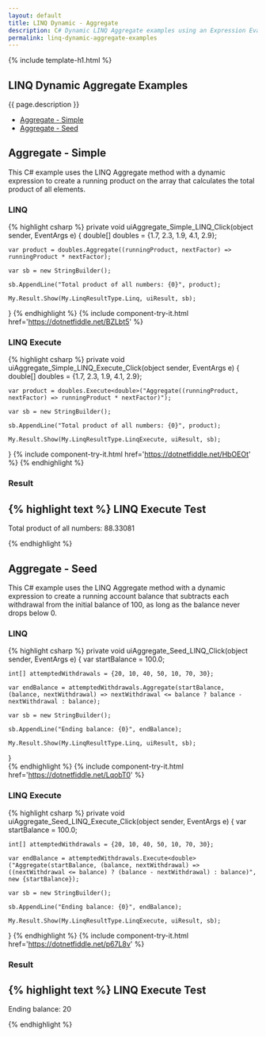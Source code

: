 ```yaml
---
layout: default
title: LINQ Dynamic - Aggregate
description: C# Dynamic LINQ Aggregate examples using an Expression Evaluator.
permalink: linq-dynamic-aggregate-examples
---
```


{% include template-h1.html %}

## LINQ Dynamic Aggregate Examples
{{ page.description }}

- [Aggregate - Simple](#aggregate---simple)
- [Aggregate - Seed](#aggregate---seed)

## Aggregate - Simple
This C# example uses the LINQ Aggregate method with a dynamic expression to create a running product on the array that calculates the total product of all elements.

### LINQ
{% highlight csharp %}
private void uiAggregate_Simple_LINQ_Click(object sender, EventArgs e)
{
	double[] doubles = {1.7, 2.3, 1.9, 4.1, 2.9};

	var product = doubles.Aggregate((runningProduct, nextFactor) => runningProduct * nextFactor);

	var sb = new StringBuilder();

	sb.AppendLine("Total product of all numbers: {0}", product);

	My.Result.Show(My.LinqResultType.Linq, uiResult, sb);
}
{% endhighlight %}
{% include  component-try-it.html href='https://dotnetfiddle.net/BZLbt5' %}

### LINQ Execute
{% highlight csharp %}
private void uiAggregate_Simple_LINQ_Execute_Click(object sender, EventArgs e)
{
	double[] doubles = {1.7, 2.3, 1.9, 4.1, 2.9};

	var product = doubles.Execute<double>("Aggregate((runningProduct, nextFactor) => runningProduct * nextFactor)");

	var sb = new StringBuilder();

	sb.AppendLine("Total product of all numbers: {0}", product);

	My.Result.Show(My.LinqResultType.LinqExecute, uiResult, sb);
}
{% include  component-try-it.html href='https://dotnetfiddle.net/HbOEOt' %}
{% endhighlight %}

### Result
{% highlight text %}
LINQ Execute Test
------------------------------
Total product of all numbers: 88.33081

{% endhighlight %}

## Aggregate - Seed
This C# example uses the LINQ Aggregate method with a dynamic expression to create a running account balance that subtracts each withdrawal from the initial balance of 100, as long as the balance never drops below 0.

### LINQ
{% highlight csharp %}
private void uiAggregate_Seed_LINQ_Click(object sender, EventArgs e)
{
	var startBalance = 100.0;

	int[] attemptedWithdrawals = {20, 10, 40, 50, 10, 70, 30};

	var endBalance = attemptedWithdrawals.Aggregate(startBalance, (balance, nextWithdrawal) => nextWithdrawal <= balance ? balance - nextWithdrawal : balance);

	var sb = new StringBuilder();

	sb.AppendLine("Ending balance: {0}", endBalance);

	My.Result.Show(My.LinqResultType.Linq, uiResult, sb);
}  
{% endhighlight %}
{% include  component-try-it.html href='https://dotnetfiddle.net/LqobT0' %}

### LINQ Execute
{% highlight csharp %}
private void uiAggregate_Seed_LINQ_Execute_Click(object sender, EventArgs e)
{
	var startBalance = 100.0;

	int[] attemptedWithdrawals = {20, 10, 40, 50, 10, 70, 30};

	var endBalance = attemptedWithdrawals.Execute<double>("Aggregate(startBalance, (balance, nextWithdrawal) => ((nextWithdrawal <= balance) ? (balance - nextWithdrawal) : balance)", new {startBalance});

	var sb = new StringBuilder();

	sb.AppendLine("Ending balance: {0}", endBalance);

	My.Result.Show(My.LinqResultType.LinqExecute, uiResult, sb);
}
{% endhighlight %}
{% include  component-try-it.html href='https://dotnetfiddle.net/p67L8v' %}

### Result
{% highlight text %}
LINQ Execute Test
------------------------------
Ending balance: 20

{% endhighlight %}
